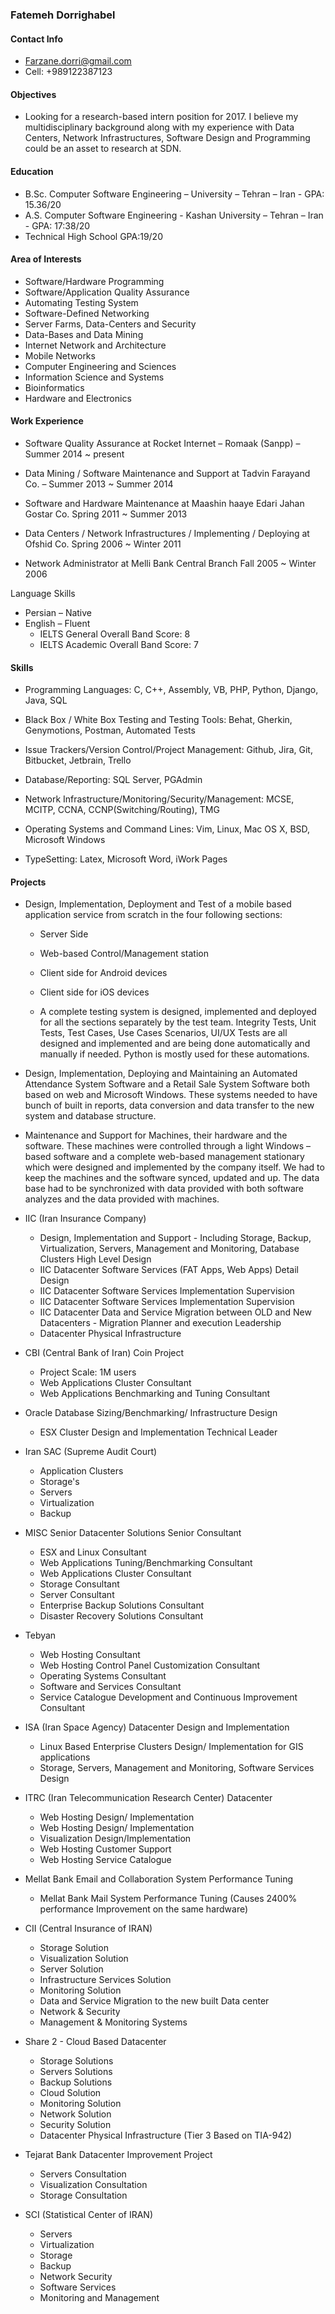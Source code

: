 ### Fatemeh Dorrighabel

#### Contact Info 
-	Farzane.dorri@gmail.com
-	Cell: +989122387123

#### Objectives
-	Looking for a research-based intern position for 2017. I believe my multidisciplinary background along with my experience with Data Centers, Network Infrastructures, Software Design and Programming could be an asset to research at SDN.


#### Education
-	B.Sc. Computer Software Engineering – University – Tehran – Iran - GPA: 15.36/20
-	A.S. Computer Software Engineering - Kashan University – Tehran – Iran - GPA: 17:38/20
-	Technical High School GPA:19/20


#### Area of Interests

-	Software/Hardware Programming
-	Software/Application Quality Assurance
-	Automating Testing System
-	Software-Defined Networking
-	Server Farms, Data-Centers and Security
-	Data-Bases and Data Mining
-	Internet Network and Architecture
-	Mobile Networks
-	Computer Engineering and Sciences
-	Information Science and Systems
-	Bioinformatics
-	Hardware and Electronics
		
	






#### Work Experience

-	Software Quality Assurance at Rocket Internet – Romaak (Sanpp) – Summer 2014 ~ present

-	Data Mining / Software Maintenance and Support at Tadvin Farayand Co. – Summer 2013 ~ Summer 2014

-	Software and Hardware Maintenance at Maashin haaye Edari Jahan Gostar Co. 
Spring 2011 ~ Summer 2013

-	Data Centers / Network Infrastructures / Implementing / Deploying at Ofshid Co. Spring 2006 ~ Winter 2011

-	Network Administrator at Melli Bank Central Branch
Fall 2005 ~ Winter 2006


Language Skills

-	Persian – Native
-	English – Fluent
	-	IELTS General Overall Band Score: 8
	-	IELTS Academic Overall Band Score: 7

#### Skills
-	Programming Languages:
			C, C++, Assembly, VB, PHP, Python, Django, Java, SQL

-	Black Box / White Box Testing and Testing Tools:
			Behat, Gherkin, Genymotions, Postman, Automated Tests

-	Issue Trackers/Version Control/Project Management:
Github, Jira, Git, Bitbucket, Jetbrain, Trello

-	Database/Reporting:
SQL Server, PGAdmin

-	Network Infrastructure/Monitoring/Security/Management:
MCSE, MCITP, CCNA, CCNP(Switching/Routing), TMG

-	Operating Systems and Command Lines:
Vim, Linux, Mac OS X, BSD, Microsoft Windows

-	TypeSetting:
Latex, Microsoft Word, iWork Pages

#### Projects
		
-	Design, Implementation, Deployment and Test of a mobile based application service from scratch in the four following sections:
	-	Server Side
	-	Web-based Control/Management station
	-	Client side for Android devices
	-	Client side for iOS devices

	-	A complete testing system is designed, implemented and deployed for all the sections separately by the test team. Integrity Tests, Unit Tests, Test Cases, Use Cases Scenarios, UI/UX Tests are all designed and implemented and are being done automatically and manually if needed. Python is mostly used for these automations.

-	Design, Implementation, Deploying and Maintaining an Automated Attendance System Software and a Retail Sale System Software both based on web and Microsoft Windows. These systems needed to have bunch of built in reports, data conversion and data transfer to the new system and database structure.

-	Maintenance and Support for Machines, their hardware and the software. These machines were controlled through a light Windows –based software and a complete web-based management stationary which were designed and implemented by the company itself. We had to keep the machines and the software synced, updated and up. The data base had to be synchronized with data provided with both software analyzes and the data provided with machines.

-	IIC (Iran Insurance Company)
	-	Design, Implementation and Support - Including Storage, Backup, Virtualization, Servers, Management and Monitoring, Database Clusters High Level Design
	-	IIC Datacenter Software Services (FAT Apps, Web Apps) Detail Design
	-	IIC Datacenter Software Services Implementation Supervision
	-	IIC Datacenter Software Services Implementation Supervision
	-	IIC Datacenter Data and Service Migration between OLD and New Datacenters - Migration Planner and    execution 		Leadership
	-	Datacenter Physical Infrastructure



-	CBI (Central Bank of Iran) Coin Project
	-	Project Scale: 1M users
	-	Web Applications Cluster Consultant
	-	Web Applications Benchmarking and Tuning Consultant
-	Oracle Database Sizing/Benchmarking/ Infrastructure Design
	-	ESX Cluster Design and Implementation Technical Leader

-	Iran SAC (Supreme Audit Court)
	-	Application Clusters
	-	Storage's
	-	Servers
	-	Virtualization
	-	Backup

-	MISC Senior Datacenter Solutions Senior Consultant
	-	ESX and Linux Consultant
	-	Web Applications Tuning/Benchmarking Consultant
	-	Web Applications Cluster Consultant 
	-	Storage Consultant
	-	Server Consultant
	-	Enterprise Backup Solutions Consultant
	-	Disaster Recovery Solutions Consultant

-	Tebyan
	-	Web Hosting Consultant
	-	Web Hosting Control Panel Customization Consultant
	-	Operating Systems Consultant
	-	Software and Services Consultant
	-	Service Catalogue Development and Continuous Improvement Consultant

-	ISA (Iran Space Agency) Datacenter Design and Implementation
	-	Linux Based Enterprise Clusters Design/ Implementation for GIS applications
	-	Storage, Servers, Management and Monitoring, Software Services Design

-	ITRC (Iran Telecommunication Research Center) Datacenter
	-	Web Hosting Design/ Implementation
	-	Web Hosting Design/ Implementation
	-	Visualization Design/Implementation
	-	Web Hosting Customer Support
	-	Web Hosting Service Catalogue



-	Mellat Bank Email and Collaboration System Performance Tuning
	-	Mellat Bank Mail System Performance Tuning (Causes 2400% performance Improvement on the same hardware)

-	CII (Central Insurance of IRAN)
	-	Storage Solution
	-	Visualization Solution
	-	Server Solution
	-	Infrastructure Services Solution
	-	Monitoring Solution
	-	Data and Service Migration to the new built Data center
	-	Network & Security
	-	Management & Monitoring Systems

-	Share 2 - Cloud Based Datacenter
	-	Storage Solutions
	-	Servers Solutions
	-	Backup Solutions
	-	Cloud Solution
	-	Monitoring Solution
	-	Network Solution
	-	Security Solution
	-	Datacenter Physical Infrastructure (Tier 3 Based on TIA-942)

-	Tejarat Bank Datacenter Improvement Project
	-	Servers Consultation
	-	Visualization Consultation
	-	Storage Consultation

-	SCI (Statistical Center of IRAN)
	-	Servers
	-	Virtualization
	-	Storage
	-	Backup
	-	Network Security
	-	Software Services
	-	Monitoring and Management



